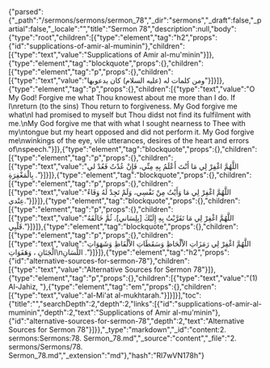 {"parsed":{"_path":"/sermons/sermons/sermon_78","_dir":"sermons","_draft":false,"_partial":false,"_locale":"","title":"Sermon 78","description":null,"body":{"type":"root","children":[{"type":"element","tag":"h2","props":{"id":"supplications-of-amir-al-muminin"},"children":[{"type":"text","value":"Supplications of Amir al-mu'minin"}]},{"type":"element","tag":"blockquote","props":{},"children":[{"type":"element","tag":"p","props":{},"children":[{"type":"text","value":"ومن كلمات له (عليه السلام) كان يدعوبها"}]}]},{"type":"element","tag":"p","props":{},"children":[{"type":"text","value":"O My God! Forgive me what Thou knowest about me more than I do. If I\nreturn (to the sins) Thou return to forgiveness. My God forgive me what\nI had promised to myself but Thou didst not find its fulfilment with me.\nMy God forgive me that with what I sought nearness to Thee with my\ntongue but my heart opposed and did not perform it. My God forgive me\nwinkings of the eye, vile utterances, desires of the heart and errors of\nspeech."}]},{"type":"element","tag":"blockquote","props":{},"children":[{"type":"element","tag":"p","props":{},"children":[{"type":"text","value":"اللَّهُمَّ اغْفِرْ لِي مَا أَنْتَ أَعْلَمُ بِهِ مِنِّي، فَإِنْ عُدْتُ فَعُدْ لي بِالْمَغْفِرَةِ ."}]}]},{"type":"element","tag":"blockquote","props":{},"children":[{"type":"element","tag":"p","props":{},"children":[{"type":"text","value":"اللَّهُمَّ اغْفِرْ لِي مَا وَأَيْتُ مِنْ نَفْسِي، وَلَمْ تَجِدْ لَهُ وَفَاءً عِنْدي."}]}]},{"type":"element","tag":"blockquote","props":{},"children":[{"type":"element","tag":"p","props":{},"children":[{"type":"text","value":"اللَّهُمَّ اغْفِرْ لِي مَا تَقَرَّبْتُ بِهِ إِلَيْكَ [بِلِسَاني]، ثُمَّ خَالَفَهُ قَلْبِي."}]}]},{"type":"element","tag":"blockquote","props":{},"children":[{"type":"element","tag":"p","props":{},"children":[{"type":"text","value":"اللَّهُمَّ اغْفِرْ لِي رَمَزَاتِ الاْلْحَاظِ وَسَقَطَاتِ الاْلْفَاظِ وَشَهَوَاتِ الْجَنَانِ ، وَهَفَوَاتِ\nاللِّسَانِ ."}]}]},{"type":"element","tag":"h2","props":{"id":"alternative-sources-for-sermon-78"},"children":[{"type":"text","value":"Alternative Sources for Sermon 78"}]},{"type":"element","tag":"p","props":{},"children":[{"type":"text","value":"(1) Al-Jahiz, "},{"type":"element","tag":"em","props":{},"children":[{"type":"text","value":"al-Mi'at al-mukhtarah."}]}]}],"toc":{"title":"","searchDepth":2,"depth":2,"links":[{"id":"supplications-of-amir-al-muminin","depth":2,"text":"Supplications of Amir al-mu'minin"},{"id":"alternative-sources-for-sermon-78","depth":2,"text":"Alternative Sources for Sermon 78"}]}},"_type":"markdown","_id":"content:2. sermons:Sermons:78. Sermon_78.md","_source":"content","_file":"2. sermons/Sermons/78. Sermon_78.md","_extension":"md"},"hash":"Rl7wVN178h"}